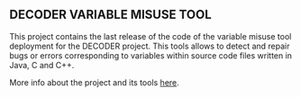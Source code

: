 ## DECODER VARIABLE MISUSE TOOL

This project contains the last release of the code of the variable misuse tool deployment for the DECODER project. This tools allows to detect and repair bugs or errors corresponding to variables within source code files written in Java, C and C++.

More info about the project and its tools [here](https://www.decoder-project.eu/).